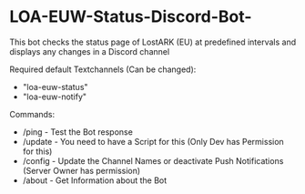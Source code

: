 # LOA-EUW-Status-Discord-Bot-
This bot checks the status page of LostARK (EU) at predefined intervals and displays any changes in a Discord channel

Required default Textchannels (Can be changed):

- "loa-euw-status"
- "loa-euw-notify"

Commands:

- /ping - Test the Bot response
- /update - You need to have a Script for this (Only Dev has Permission for this)
- /config - Update the Channel Names or deactivate Push Notifications (Server Owner has permission)
- /about - Get Information about the Bot

